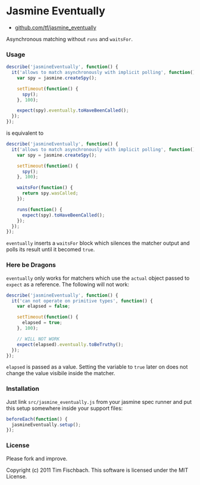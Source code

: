 # Jasmine Eventually

* [github.com/tf/jasmine_eventually](http://github.com/tf/jasmine_eventually)

Asynchronous matching without `runs` and `waitsFor`.

### Usage

```javascript
describe('jasmineEventually', function() {
  it('allows to match asynchronously with implicit polling', function() {
    var spy = jasmine.createSpy();

    setTimeout(function() {
      spy();
    }, 100);

    expect(spy).eventually.toHaveBeenCalled();
  });
});
```

is equivalent to

```javascript
describe('jasmineEventually', function() {
  it('allows to match asynchronously with implicit polling', function() {
    var spy = jasmine.createSpy();

    setTimeout(function() {
      spy();
    }, 100);

    waitsFor(function() {
      return spy.wasCalled;
    });

    runs(function() {
      expect(spy).toHaveBeenCalled();
    });
  });
});
```

`eventually` inserts a `waitsFor` block which silences the matcher
output and polls its result until it becomed `true`.

### Here be Dragons

`eventually` only works for matchers which use the `actual` object
passed to `expect` as a reference.  The following will not work:

```javascript
describe('jasmineEventually', function() {
  it('can not operate on primitive types', function() {
    var elapsed = false;

    setTimeout(function() {
      elapsed = true;
    }, 100);

    // WILL NOT WORK
    expect(elapsed).eventually.toBeTruthy();
  });
});
```

`elapsed` is passed as a value.  Setting the variable to `true` later
on does not change the value visibile inside the matcher.

### Installation

Just link `src/jasmine_eventually.js` from your jasmine spec runner
and put this setup somewhere inside your support files:

```javascript
beforeEach(function() {
  jasmineEventually.setup();
});
```

### License

Please fork and improve.

Copyright (c) 2011 Tim Fischbach. This software is licensed under the MIT License.